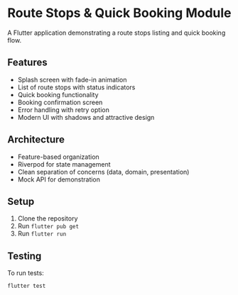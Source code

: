 # Route Stops & Quick Booking Module

A Flutter application demonstrating a route stops listing and quick booking flow.

## Features

- Splash screen with fade-in animation
- List of route stops with status indicators
- Quick booking functionality
- Booking confirmation screen
- Error handling with retry option
- Modern UI with shadows and attractive design

## Architecture

- Feature-based organization
- Riverpod for state management
- Clean separation of concerns (data, domain, presentation)
- Mock API for demonstration

## Setup

1. Clone the repository
2. Run `flutter pub get`
3. Run `flutter run`

## Testing

To run tests:

```bash
flutter test